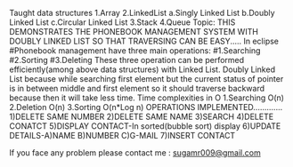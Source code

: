 Taught data structures
1.Array
2.LinkedList
a.Singly Linked List
b.Doubly Linked List
c.Circular Linked List
3.Stack
4.Queue
Topic: THIS DEMONSTRATES THE PHONEBOOK MANAGEMENT SYSTEM WITH DOUBLY LINKED LIST SO THAT TRAVERSING CAN BE EASY.....
In eclipse
#Phonebook management have three main operations:
#1.Searching
#2.Sorting
#3.Deleting
These three operation can be performed efficiently(among above data structures) with Linked List. Doubly Linked List because while searching first element but the current status of pointer is in between middle and first element so it should traverse backward because then it will take less time.
Time complexities in O
1.Searching O(n)
2.Deletion O(n)
3.Sorting O(n*Log n)
OPERATIONS IMPLEMENTED.............
1)DELETE SAME NUMBER
2)DELETE SAME NAME
3)SEARCH
4)DELETE CONATCT
5)DISPLAY CONTACT-In sorted(bubble sort) display
6)UPDATE DETAILS-A)NAME
B)NUMBER
C)G-MAIL
7)INSERT CONTACT

If you face any problem please contact me : sugamr009@gmail.com



